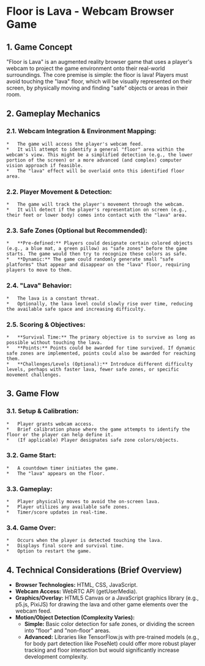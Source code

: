 # Floor is Lava - Webcam Browser Game

## 1. Game Concept

"Floor is Lava" is an augmented reality browser game that uses a player's webcam to project the game environment onto their real-world surroundings. The core premise is simple: the floor is lava! Players must avoid touching the "lava" floor, which will be visually represented on their screen, by physically moving and finding "safe" objects or areas in their room.

## 2. Gameplay Mechanics

### 2.1. Webcam Integration & Environment Mapping:
    *   The game will access the player's webcam feed.
    *   It will attempt to identify a general "floor" area within the webcam's view. This might be a simplified detection (e.g., the lower portion of the screen) or a more advanced (and complex) computer vision approach if feasible.
    *   The "lava" effect will be overlaid onto this identified floor area.

### 2.2. Player Movement & Detection:
    *   The game will track the player's movement through the webcam.
    *   It will detect if the player's representation on screen (e.g., their feet or lower body) comes into contact with the "lava" area.

### 2.3. Safe Zones (Optional but Recommended):
    *   **Pre-defined:** Players could designate certain colored objects (e.g., a blue mat, a green pillow) as "safe zones" before the game starts. The game would then try to recognize these colors as safe.
    *   **Dynamic:** The game could randomly generate small "safe platforms" that appear and disappear on the "lava" floor, requiring players to move to them.

### 2.4. "Lava" Behavior:
    *   The lava is a constant threat.
    *   Optionally, the lava level could slowly rise over time, reducing the available safe space and increasing difficulty.

### 2.5. Scoring & Objectives:
    *   **Survival Time:** The primary objective is to survive as long as possible without touching the lava.
    *   **Points:** Points could be awarded for time survived. If dynamic safe zones are implemented, points could also be awarded for reaching them.
    *   **Challenges/Levels (Optional):** Introduce different difficulty levels, perhaps with faster lava, fewer safe zones, or specific movement challenges.

## 3. Game Flow

### 3.1. Setup & Calibration:
    *   Player grants webcam access.
    *   Brief calibration phase where the game attempts to identify the floor or the player can help define it.
    *   (If applicable) Player designates safe zone colors/objects.

### 3.2. Game Start:
    *   A countdown timer initiates the game.
    *   The "lava" appears on the floor.

### 3.3. Gameplay:
    *   Player physically moves to avoid the on-screen lava.
    *   Player utilizes any available safe zones.
    *   Timer/score updates in real-time.

### 3.4. Game Over:
    *   Occurs when the player is detected touching the lava.
    *   Displays final score and survival time.
    *   Option to restart the game.

## 4. Technical Considerations (Brief Overview)

*   **Browser Technologies:** HTML, CSS, JavaScript.
*   **Webcam Access:** WebRTC API (getUserMedia).
*   **Graphics/Overlay:** HTML5 Canvas or a JavaScript graphics library (e.g., p5.js, PixiJS) for drawing the lava and other game elements over the webcam feed.
*   **Motion/Object Detection (Complexity Varies):**
    *   **Simple:** Basic color detection for safe zones, or dividing the screen into "floor" and "non-floor" areas.
    *   **Advanced:** Libraries like TensorFlow.js with pre-trained models (e.g., for body part detection like PoseNet) could offer more robust player tracking and floor interaction but would significantly increase development complexity.
 